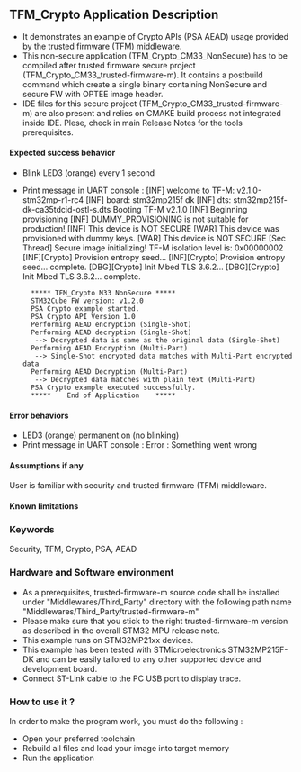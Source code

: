 ## <b>TFM_Crypto Application Description</b>

-  It demonstrates an example of Crypto APIs (PSA AEAD) usage provided by the trusted firmware (TFM) middleware.
-  This non-secure application (TFM_Crypto_CM33_NonSecure) has to be compiled 
   after trusted firmware secure project (TFM_Crypto_CM33_trusted-firmware-m).
   It contains a postbuild command which create a single binary containing NonSecure and secure FW with OPTEE image header.
-  IDE files for this secure project (TFM_Crypto_CM33_trusted-firmware-m) are also present and
   relies on CMAKE build process not integrated inside IDE.
   Plese, check in main Release Notes for the tools prerequisites.


####  <b>Expected success behavior</b>
- Blink LED3 (orange) every 1 second
- Print message in UART console :
        [INF] welcome to TF-M: v2.1.0-stm32mp-r1-rc4
        [INF] board: stm32mp215f dk
        [INF] dts: stm32mp215f-dk-ca35tdcid-ostl-s.dts
        Booting TF-M v2.1.0
        [INF] Beginning provisioning
        [INF] DUMMY_PROVISIONING is not suitable for production!
        [INF] This device is NOT SECURE
        [WAR] This device was provisioned with dummy keys.
        [WAR] This device is NOT SECURE
        [Sec Thread] Secure image initializing!
        TF-M isolation level is: 0x00000002
        [INF][Crypto] Provision entropy seed...
        [INF][Crypto] Provision entropy seed... complete.
        [DBG][Crypto] Init Mbed TLS 3.6.2...
        [DBG][Crypto] Init Mbed TLS 3.6.2... complete.

        ***** TFM_Crypto M33 NonSecure *****
        STM32Cube FW version: v1.2.0
        PSA Crypto example started.
        PSA Crypto API Version 1.0
        Performing AEAD encryption (Single-Shot)
        Performing AEAD decryption (Single-Shot)
         --> Decrypted data is same as the original data (Single-Shot)
        Performing AEAD Encryption (Multi-Part)
         --> Single-Shot encrypted data matches with Multi-Part encrypted data
        Performing AEAD Decryption (Multi-Part)
         --> Decrypted data matches with plain text (Multi-Part)
        PSA Crypto example executed successfully.
        *****    End of Application    *****


#### <b>Error behaviors</b>
- LED3 (orange) permanent on (no blinking)
- Print message in UART console :
        Error : Something went wrong


#### <b>Assumptions if any</b>
User is familiar with security and trusted firmware (TFM) middleware.

#### <b>Known limitations</b>


### <b>Keywords</b>
Security, TFM, Crypto, PSA, AEAD

### <b>Hardware and Software environment</b>

  - As a prerequisites, trusted-firmware-m source code shall be installed under "Middlewares/Third_Party" directory
    with the following path name "Middlewares/Third_Party/trusted-firmware-m"
  - Please make sure that you stick to the right
    trusted-firmware-m version as described in the overall STM32 MPU release note.
  - This example runs on STM32MP21xx devices.
  - This example has been tested with STMicroelectronics STM32MP215F-DK
    and can be easily tailored to any other supported device and development board.
  - Connect ST-Link cable to the PC USB port to display trace.

### <b>How to use it ?</b>

In order to make the program work, you must do the following :

 - Open your preferred toolchain
 - Rebuild all files and load your image into target memory
 - Run the application

